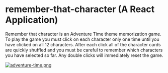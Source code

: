 # remember-that-character (A React Application)

Remember that character is an Adventure Time theme memorization game. To play the game you must click on each character only one time until you have clicked on all 12 characters. After each click all of the character cards are quickly shuffled and you must be careful to remember which characters you have selected so far. Any double clicks will immediately reset the game. 


[![adventure-time.png](https://i.postimg.cc/N0rW6YNw/adventure-time.png)](https://postimg.cc/XZ4H3MS2)

